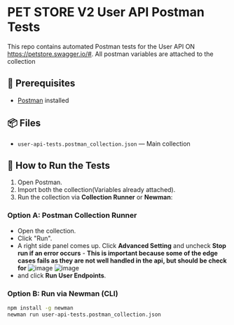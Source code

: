 # PET STORE V2 User API Postman Tests

This repo contains automated Postman tests for the User API ON https://petstore.swagger.io/#. All postman variables are attached to the collection

## 🔧 Prerequisites

- [Postman](https://www.postman.com/downloads/) installed

## 📦 Files

- `user-api-tests.postman_collection.json` — Main collection

## 🚀 How to Run the Tests

1. Open Postman.
2. Import both the collection(Variables already attached).
3. Run the collection via **Collection Runner** or **Newman**:


### Option A: Postman Collection Runner

- Open the collection.
- Click "Run".
- A right side panel comes up. Click **Advanced Setting** and uncheck **Stop run if an error occurs** - **This is important because some of the edge cases fails as they are not well handled in the api, but should be check for** 
![image](https://github.com/user-attachments/assets/e1937c9e-47cb-4cfe-8d65-b7c79a1fc77a)
![image](https://github.com/user-attachments/assets/5051ee50-fa70-4e1d-ac88-e0f334fdf448)
- and click **Run User Endpoints**.

### Option B: Run via Newman (CLI)

```bash
npm install -g newman
newman run user-api-tests.postman_collection.json
